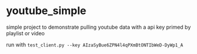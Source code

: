 # youtube_simple
simple project to demonstrate pulling youtube data with a api key primed by playlist or video

run with
`test_client.py --key AIzaSyBue6ZPN4l4qPXmBtONTIbWeD-DyWp1_A`
